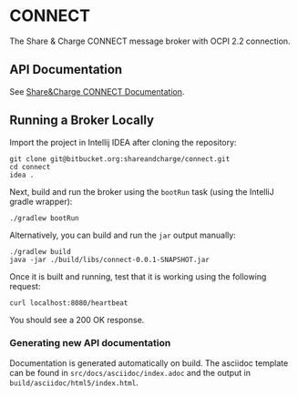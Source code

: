 # CONNECT

The Share & Charge CONNECT message broker with OCPI 2.2 connection.

## API Documentation

See [Share&Charge CONNECT Documentation](https://shareandcharge.bitbucket.io).

## Running a Broker Locally

Import the project in Intellij IDEA after cloning the repository:

```
git clone git@bitbucket.org:shareandcharge/connect.git
cd connect
idea .
```

Next, build and run the broker using the `bootRun` task (using the IntelliJ gradle wrapper):

```
./gradlew bootRun
```

Alternatively, you can build and run the `jar` output manually:
```
./gradlew build
java -jar ./build/libs/connect-0.0.1-SNAPSHOT.jar
```

Once it is built and running, test that it is working using the following request:

```
curl localhost:8080/heartbeat
```

You should see a 200 OK response.


### Generating new API documentation

Documentation is generated automatically on build. The asciidoc template can be found in 
`src/docs/asciidoc/index.adoc` and the output in `build/asciidoc/html5/index.html`.